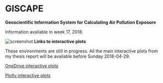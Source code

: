 # GISCAPE
**Geoscientific Information System for Calculating Air Pollution Exposure**

Information available in week 17, 2018.

![screenshot](https://raw.githubusercontent.com/wschuc002/ThesisWS/master/backend/img/ThesisWS2_cover_20180123.png "GISCAPE")
**Links to interactive plots**

These environments are still in progress. All the main interactive plots from my thesis report will be
available before Sunday 2018-04-29.

<a href="https://wageningenur4-my.sharepoint.com/:f:/g/personal/william_schuch_wur_nl/EtbwkZgdsNpCphofWuZxy20BUaXYN5pepXvcpTo-RKcX6g?e=FxHarC" target="_blank" New Tab>OneDrive interactive plots</a>

<a href="https://plot.ly/~wschuc002" target="_blank" New Tab>Plotly interactive plots</a>